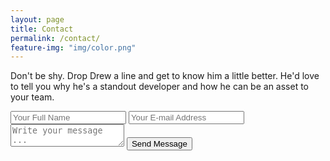 ```yaml
---
layout: page
title: Contact
permalink: /contact/
feature-img: "img/color.png"
---
```


Don't be shy.  Drop Drew a line and get to know him a little better.  He'd love to tell you
why he's a standout developer and how he can be an asset to your team.

<form action="https://getsimpleform.com/messages?form_api_token=da46782e0df9e39c5c618a6ff4434021" method="post">
  <!-- the redirect_to is optional, the form will redirect to the referrer on submission -->
  <input type='hidden' name='redirect_to' value='https://drewsee26.github.io/thank-you' />
  <input type='text' name='name' placeholder='Your Full Name' />
  <input type='email' name='email' placeholder='Your E-mail Address' />
  <textarea name='message' placeholder='Write your message ...'></textarea>
  <input type='submit' value='Send Message' />
</form>